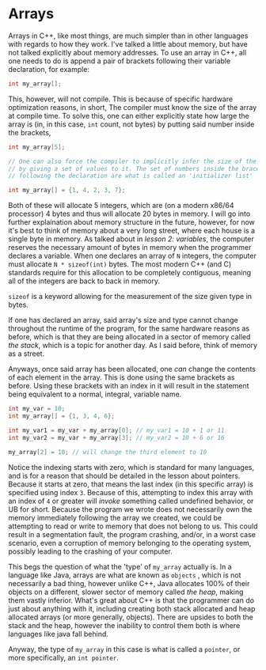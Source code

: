 # Arrays

Arrays in C++, like most things, are much simpler than in other languages with regards to how they work. I've talked a little about memory, but have not talked explicitly about memory addresses. To use an array in C++, all one needs to do is append a pair of brackets following their variable declaration, for example:

```cpp
int my_array[];
```

This, however, will not compile. This is because of specific hardware optimization reasons, in short, The compiler must know the size of the array at compile time. To solve this, one can either explicitly state how large the array is (in, in this case, `int` count, not bytes) by putting said number inside the brackets,

```cpp
int my_array[5];

// One can also force the compiler to implicitly infer the size of the array
// by giving a set of values to it. The set of numbers inside the braces
// following the declaration are what is called an 'initializer list'

int my_array[] = {1, 4, 2, 3, 7};
```

Both of these will allocate 5 integers, which are (on a modern x86/64 processor) 4 bytes and thus will allocate 20 bytes in memory. I will go into further explaination about memory structure in the future, however, for now it's best to think of memory about a very long street, where each house is a single byte in memory. As talked about in _lesson 2: variables_, the computer reserves the necessary amount of bytes in memory when the programmer declares a variable. When one declares an array of `N` integers, the computer must allocate `N * sizeof(int)` bytes. The most modern C++ (and C) standards require for this allocation to be completely contiguous, meaning all of the integers are back to back in memory.

`sizeof` is a keyword allowing for the measurement of the size given type in bytes.

If one has declared an array, said array's size and type cannot change throughout the runtime of the program, for the same hardware reasons as before, which is that they are being allocated in a sector of memory called _the stack_, which is a topic for another day. As I said before, think of memory as a street.

Anyways, once said array has been allocated, one _can_ change the contents of each element in the array. This is done using the same brackets as before. Using these brackets with an index in it will result in the statement being equivalent to a normal, integral, variable name.

```cpp
int my_var = 10;
int my_array[] = {1, 3, 4, 6};

int my_var1 = my_var + my_array[0]; // my_var1 = 10 + 1 or 11
int my_var2 = my_var + my_array[3]; // my_var2 = 10 + 6 or 16

my_array[2] = 10; // will change the third element to 10
```

Notice the indexing starts with zero, which is standard for many languages, and is for a reason that should be detailed in the lesson about pointers. Because it starts at zero, that means the last index (in this specific array) is specified using index `3`. Because of this, attempting to index this array with an index of `4` or greater will _invoke_ something called undefined behavior, or UB for short. Because the program we wrote does not necessarily own the memory immediately following the array we created, we could be attempting to read or write to memory that does not belong to us. This could result in a segmentation fault, the program crashing, and/or, in a worst case scenario, even a corruption of memory belonging to the operating system, possibly leading to the crashing of your computer.

This begs the question of what the 'type' of `my_array` actually is. In a language like Java, arrays are what are known as `objects` , which is not necessarily a bad thing, however unlike C++, Java allocates 100% of their objects on a different, slower sector of memory called _the heap_, making them vastly inferior. What's great about C++ is that the programmer can do just about anything with it, including creating both stack allocated and heap allocated arrays (or more generally, objects). There are upsides to both the stack and the heap, however the inability to control them both is where languages like java fall behind.

Anyway, the type of `my_array` in this case is what is called a `pointer`, or more specifically, an `int pointer`.
